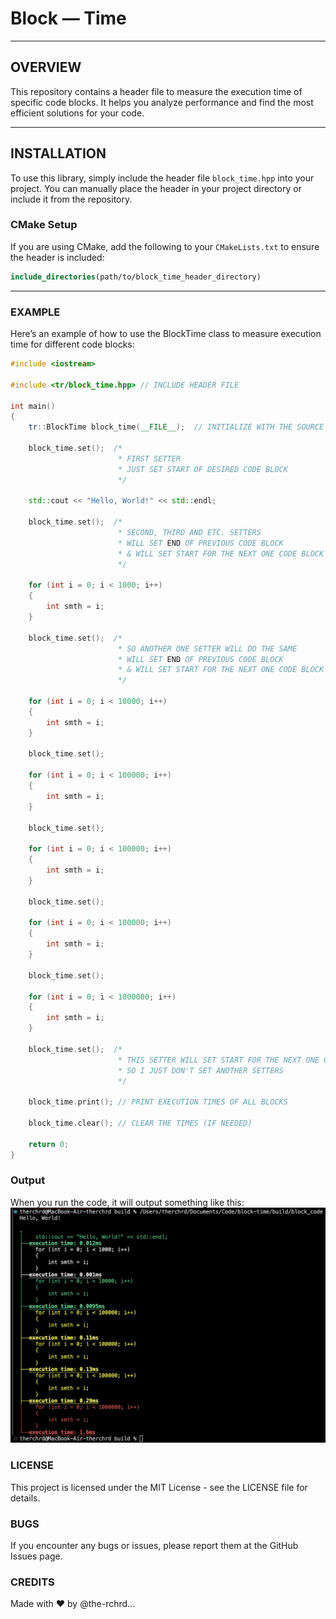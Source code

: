# Block — Time

---

## OVERVIEW

This repository contains a header file to measure the execution time of specific code blocks. It helps you analyze performance and find the most efficient solutions for your code.

---

## INSTALLATION

To use this library, simply include the header file `block_time.hpp` into your project. You can manually place the header in your project directory or include it from the repository.

### CMake Setup

If you are using CMake, add the following to your `CMakeLists.txt` to ensure the header is included:

```cmake
include_directories(path/to/block_time_header_directory)
```

---

### EXAMPLE

Here’s an example of how to use the BlockTime class to measure execution time for different code blocks:
```cpp
#include <iostream>

#include <tr/block_time.hpp> // INCLUDE HEADER FILE

int main()
{
    tr::BlockTime block_time(__FILE__);  // INITIALIZE WITH THE SOURCE FILE NAME (__FILE__)

    block_time.set();  /* 
                        * FIRST SETTER
                        * JUST SET START OF DESIRED CODE BLOCK
                        */

    std::cout << "Hello, World!" << std::endl;

    block_time.set();  /* 
                        * SECOND, THIRD AND ETC. SETTERS
                        * WILL SET END OF PREVIOUS CODE BLOCK
                        * & WILL SET START FOR THE NEXT ONE CODE BLOCK
                        */

    for (int i = 0; i < 1000; i++)
    {
        int smth = i;
    }

    block_time.set();  /* 
                        * SO ANOTHER ONE SETTER WILL DO THE SAME
                        * WILL SET END OF PREVIOUS CODE BLOCK
                        * & WILL SET START FOR THE NEXT ONE CODE BLOCK
                        */

    for (int i = 0; i < 10000; i++)
    {
        int smth = i;
    }

    block_time.set();

    for (int i = 0; i < 100000; i++)
    {
        int smth = i;
    }

    block_time.set();

    for (int i = 0; i < 100000; i++)
    {
        int smth = i;
    }

    block_time.set();

    for (int i = 0; i < 100000; i++)
    {
        int smth = i;
    }

    block_time.set();

    for (int i = 0; i < 1000000; i++)
    {
        int smth = i;
    }

    block_time.set();  /* 
                        * THIS SETTER WILL SET START FOR THE NEXT ONE CODE BLOCK BUT I'M NOT INTRESTED INTO
                        * SO I JUST DON'T SET ANOTHER SETTERS
                        */

    block_time.print(); // PRINT EXECUTION TIMES OF ALL BLOCKS

    block_time.clear(); // CLEAR THE TIMES (IF NEEDED)

    return 0;
}
```

### Output

When you run the code, it will output something like this:
![FAILED TO LOAD IMAGE](img/output.png)

### LICENSE
This project is licensed under the MIT License - see the LICENSE file for details.

### BUGS
If you encounter any bugs or issues, please report them at the GitHub Issues page.

### CREDITS
Made with ❤️ by @the-rchrd...
